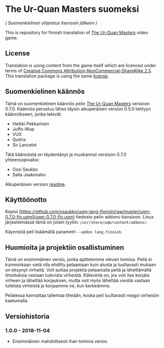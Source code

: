 # The Ur-Quan Masters suomeksi

*( Suomenkielinen ohjeistus lisenssin jälkeen )*

This is repository for finnish translation of
[The Ur-Quan Masters](http://sc2.sourceforge.net/) video game.


## License

Translation is using content from the game itself which are licenced under terms of
[Creative Commons Attribution-NonCommercial-ShareAlike 2.5](https://creativecommons.org/licenses/by-nc-sa/2.5/).
This translation package is using the same [license](LICENSE.md).


## Suomenkielinen käännös

Tämä on suomenkielinen käännös pelin [The Ur-Quan Masters](http://sc2.sourceforge.net/)
versioon 0.7.0. Käännös perustuu lähes täysin alkuperäisen version 0.5.0 tehtyyn
käännökseen, jonka tekivät:

* Heikki Pekkarinen
* Juffo-Wup
* VUX
* Quitrix
* Sir Lancelot

Tätä käännöstä on täydentänyt ja muokannut versioon 0.7.0 yhteensopivaksi:

* Ossi Saukko
* Salla Jaakonaho

Alkuperäisen version [readme](uqm_fin_099_readme.txt).


## Käyttöönotto

Kopioi [https://github.com/osaukko/uqm-lang-finnish/raw/master/uqm-0.7.0-fin.uqm](uqm-0.7.0-fin.uqm) tiedosto pelin addons-kansioon.
Linux järjestelmässä tämä on jotain tyyliin: `/usr/share/uqm/content/addons/`.

Käynnistä peli lisäämällä parametri `--addon lang-finnish`.

## Huomioita ja projektiin osallistuminen

Tämä on ensimmäinen versio, jonka ajattelemme olevan toimiva. Peliä ei kumminkaan
vielä olla ehditty pelaamaan kuin alusta ja luultavasti mukaan on eksynyt virheitä.
Voit auttaa projektia pelaamalla peliä ja lähettämällä ilmoituksia vastaan tulevista
virheistä. Kätevintä on, jos voit itse korjata virheen ja lähettää korjauksen, mutta
voit myös lähettää viestiä vastaan tulleista virheistä ja korjaamme ne, kun kerkeämme.

Pelatessa kannattaa tallentaa tiheään, koska peli luultavasti reagoi virheisiin
kaatumalla.

## Versiohistoria

### 1.0.0 - 2018-11-04

* Ensimmäinen mahdollisesti ihan toimiva versio.
